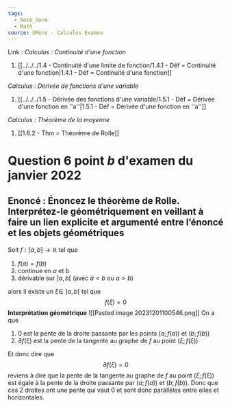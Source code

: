 ```yaml
---
tags:
  - Note_done
  - Math
source: UMons - Calculus Examen
---
```


Link :
_Calculus : Continuité d'une fonction_
1. [[../../../1.4 - Continuité d'une limite de fonction/1.4.1 - Déf = Continuité d'une fonction|1.4.1 - Déf = Continuité d'une fonction]]

_Calculus : Dérivée de fonctions d'une variable_
1. [[../../../1.5 - Dérivée des fonctions d'une variable/1.5.1 - Déf = Dérivée d'une fonction en ''a''|1.5.1 - Déf = Dérivée d'une fonction en ''a'']]

_Calculus : Théorème de la moyenne_
1. [[1.6.2 - Thm = Théorème de Rolle]]

# Question 6 point $b$ d'examen du janvier 2022
## Enoncé : Énoncez le théorème de Rolle. Interprétez-le géométriquement en veillant à faire un lien explicite et argumenté entre l’énoncé et les objets géométriques
Soit $f : [a, b] \to \mathbb{R}$ tel que
1. $f(a) = f(b)$
2. continue en $a$ et $b$
3. dérivable sur $]a,b[$ (avec $a < b$ ou $a > b$)

alors il existe un $\xi \in\ ]a,b[$ tel que $$f(\xi) = 0$$
**Interprétation géométrique** 
![[Pasted image 20231201100546.png]]
On a que 
1. 0 est la pente de la droite passante par les points $(a;f(a))$ et $(b;f(b))$ 
2. $\partial f(\xi)$ est la pente de la tangente au graphe de $f$ au point $(\xi;f(\xi))$ 

Et donc dire que $$\partial f(\xi)=0$$ reviens à dire que la pente de la tangente au graphe de $f$ au point $(\xi;f(\xi))$ est égale à la pente de la droite passante par $(a;f(a))$ et $(b;f(b))$. Donc que ces 2 droites ont une pente qui vaut 0 et sont donc parallèles entre elles et horizontales.